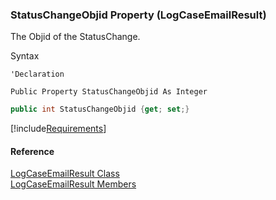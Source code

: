 ﻿### StatusChangeObjid Property (LogCaseEmailResult)

The Objid of the StatusChange.

Syntax

```vbnet
'Declaration

Public Property StatusChangeObjid As Integer
```

```csharp
public int StatusChangeObjid {get; set;}
```

[!include[Requirements](../partials/requirements.md)]

#### Reference

[LogCaseEmailResult Class](FChoice.Toolkits.Clarify~FChoice.Toolkits.Clarify.Support.LogCaseEmailResult.md)  
[LogCaseEmailResult Members](FChoice.Toolkits.Clarify~FChoice.Toolkits.Clarify.Support.LogCaseEmailResult_members.md)